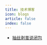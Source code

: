 ```yaml
---
title: 技术博客
icon: blogs
article: false
index: false
---
```


- [抽丝剥茧说闭包](/blogs/2022-03-29-see-beyond-closure.md)